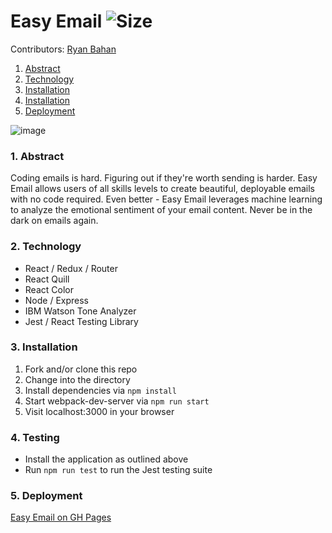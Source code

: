 # Easy Email ![Size](https://github-size-badge.herokuapp.com/ryanbahan/learnable.svg)

Contributors: [Ryan Bahan](https://github.com/ryanbahan)

1. [Abstract](#1-abstract)
2. [Technology](#2-technology)
3. [Installation](#3-installation)
4. [Installation](#4-testing)
5. [Deployment](#5-deployment)

![image](https://user-images.githubusercontent.com/54119863/79816698-106e5300-8341-11ea-8a59-8334843901e6.png)

### 1. Abstract

Coding emails is hard. Figuring out if they're worth sending is harder. Easy Email allows users of all skills levels to create beautiful, deployable emails with no code required. Even better - Easy Email leverages machine learning to analyze the emotional sentiment of your email content. Never be in the dark on emails again.

### 2. Technology

- React / Redux / Router
- React Quill
- React Color
- Node / Express
- IBM Watson Tone Analyzer
- Jest / React Testing Library

### 3. Installation

1. Fork and/or clone this repo
2. Change into the directory
3. Install dependencies via `npm install`
4. Start webpack-dev-server via `npm run start`
5. Visit localhost:3000 in your browser

### 4. Testing

- Install the application as outlined above
- Run `npm run test` to run the Jest testing suite

### 5. Deployment

[Easy Email on GH Pages](https://ryanbahan.github.io/easy-email-2020/)
